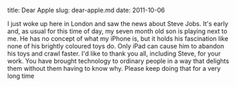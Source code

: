 title: Dear Apple
slug: dear-apple.md
date: 2011-10-06


I just woke up here in London and saw the news about Steve Jobs. It's early and, as usual for this time of day, my seven month old son is playing next to me. He has no concept of what my iPhone is, but it holds his fascination like none of his brightly coloured toys do. Only iPad can cause him to abandon his toys and crawl faster.
I'd like to thank you all, including Steve, for your work. You have brought technology to ordinary people in a way that delights them without them having to know why.
Please keep doing that for a very long time